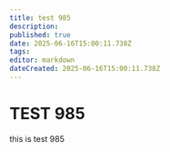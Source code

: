 ```yaml
---
title: test 985
description: 
published: true
date: 2025-06-16T15:00:11.738Z
tags: 
editor: markdown
dateCreated: 2025-06-16T15:00:11.738Z
---
```


# TEST 985
this is test 985
